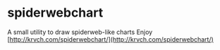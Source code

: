 # spiderwebchart
A small utility to draw spiderweb-like charts
Enjoy [http://krvch.com/spiderwebchart/](http://krvch.com/spiderwebchart/)
